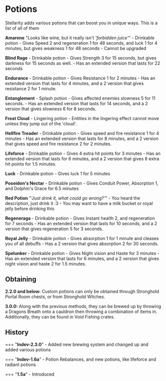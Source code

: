 # Potions

<div class="result kohara-infobox-grid" markdown>
<div markdown class="kohara-infobox-text">
Stellarity adds various potions that can boost you in unique ways. This is a list of all of them

**Amarene**
"Looks like wine, but it really isn't *'forbidden juice'*"
    - Drinkable potion
    - Gives Speed 2 and regeneration 1 for 48 seconds, and luck 1 for 4 minutes, but gives weakness 1 for 48 seconds
    - Cannot be upgraded

**Blind Rage**
    - Drinkable potion
    - Gives Strength 3 for 15 seconds, but gives darkness for 15 seconds as well.
    - Has an extended version that lasts for 22 seconds

**Endurance**
    - Drinkable potion
    - Gives Resistance 1 for 2 minutes
    - Has an extended version that lasts for 4 minutes, and a 2 version that gives resistance 2 for 1 minute.

**Entanglement**
    - Splash potion
    - Gives affected enemies slowness 5 for 11 seconds.
    - Has an extended version that lasts for 14 seconds, and a 2 version that gives slowness 6 for 8 seconds.

**Frost Cloud**
    - Lingering potion
    - Entities in the lingering effect cannot move unless they jump out of the 'cloud'.

**Hellfire Treader**
    - Drinkable potion
    - Gives speed and fire resistance 1 for 4 minutes
    - Has an extended version that lasts for 8 minutes, and a 2 version that gives speed and fire resistance 2 for 2 minutes.

**Lifeforce**
    - Drinkable potion
    - Gives 4 extra hit points for 3 minutes
    - Has an extended version that lasts for 6 minutes, and a 2 version that gives 8 extra hit points for 1.5 minutes.

**Luck**
    - Drinkable potion
    - Gives luck 1 for 5 minutes

**Poseidon's Nectar**
    - Drinkable potion
    - Gives Conduit Power, Absorption 1, and Dolphin's Grace for 6.5 minutes

**Red Potion**
"*'Just drink it, what could go wrong?'*"
    - You heard the description, just drink it :3
    - You may want to have a milk bucket or royal jelly before drinking this

**Regeneraga**
    - Drinkable potion
    - Gives Instant health 2, and regeneration for 7 seconds
    - Has an extended version that lasts for 10 seconds, and a 2 version that gives regeneration 5 for 3 seconds.

**Royal Jelly**
    - Drinkable potion
    - Gives absorption 1 for 1 minute and cleases you of all debuffs
    - Has a 2 version that gives absorption 2 for 30 seconds.

**Spelunker**
    - Drinkable potion
    - Gives Night vision and Haste for 3 minutes
    - Has an extended version that lasts for 6 minutes, and a 2 version that gives night vision and haste 2 for 1.5 minutes.

## Obtaining
**2.2.0 and below:** Custom potions can only be obtained through Stronghold Portal Room chests, or from Stronghold Witches.

**3.0.0:** Along with the previous methods, they can be brewed up by throwing a Dragons Breath onto a cauldron then throwing a combination of items in. Additionally, they can be found in Void Fishing crates.

## History
=== "**Indev-2.3.0**"
    - Added new brewing system and changed up and added various potions

=== "**Indev-1.6a**"
    - Potion Rebalances, and new potions, like lifeforce and radiant potions

=== "**1.5a**"
    - Introduced


